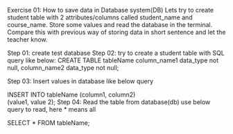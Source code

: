 Exercise 01: How to save data in Database system(DB)
Lets try to create student table with 2 attributes/columns called student_name and course_name.
Store some values and read the database in the terminal. Compare this with previous way of storing
data in short sentence and let the teacher know.

Step 01: create test database
Step 02: try to create a student table with SQL query like below:
CREATE TABLE tableName
column_name1 data_type not null,
column_name2 data_type not null;

Step 03: Insert values in database like below query

INSERT INTO tableName
(column1, column2)\
(value1, value 2);
Step 04: Read the table from database(db) use below query to read, here * means all

SELECT * FROM tableName;